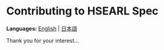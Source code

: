 # Contributing to HSEARL Spec

**Languages:** [English](CONTRIBUTING.md) | [日本語](CONTRIBUTING.ja.md)

Thank you for your interest...